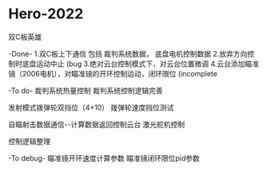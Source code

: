 # Hero-2022
双C板英雄

-Done-
1.双C板上下通信
  包括 裁判系统数据， 底盘电机控制数据
2.放弃方向控制时底盘运动中止 (bug
3.绝对云台控制模式下，对云台位置微调
4.云台添加瞄准镜（2006电机），对瞄准镜的开环控制运动，闭环限位 (incomplete

-To do-
裁判系统热量控制
裁判系统控制逻辑完善

发射模式拨弹轮双挡位（4+10）
拨弹轮速度挡位测试

自瞄射击数据通信--计算数据返回控制云台
激光舵机控制

控制逻辑整理

-To debug-
瞄准镜开环速度计算参数
瞄准镜闭环限位pid参数
